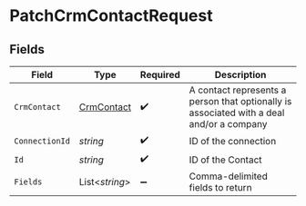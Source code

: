 # PatchCrmContactRequest


## Fields

| Field                                                                                    | Type                                                                                     | Required                                                                                 | Description                                                                              |
| ---------------------------------------------------------------------------------------- | ---------------------------------------------------------------------------------------- | ---------------------------------------------------------------------------------------- | ---------------------------------------------------------------------------------------- |
| `CrmContact`                                                                             | [CrmContact](../../Models/Components/CrmContact.md)                                      | :heavy_check_mark:                                                                       | A contact represents a person that optionally is associated with a deal and/or a company |
| `ConnectionId`                                                                           | *string*                                                                                 | :heavy_check_mark:                                                                       | ID of the connection                                                                     |
| `Id`                                                                                     | *string*                                                                                 | :heavy_check_mark:                                                                       | ID of the Contact                                                                        |
| `Fields`                                                                                 | List<*string*>                                                                           | :heavy_minus_sign:                                                                       | Comma-delimited fields to return                                                         |